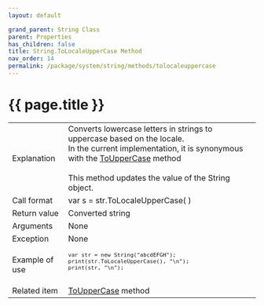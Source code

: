 ```yaml
---
layout: default

grand_parent: String Class
parent: Properties
has_children: false
title: String.ToLocaleUpperCase Method
nav_order: 14
permalink: /package/system/string/methods/tolocaleuppercase
---
```

# {{ page.title }}

<table>
  <tr>
    <td>Explanation</td>
    <td colspan="2">Converts lowercase letters in strings to uppercase based on the locale.<br>In the current implementation, it is synonymous with the <a href="/package/system/string/methods/touppercase">ToUpperCase</a> method<br><br>This method updates the value of the String object.</td>
  </tr>
  <tr>
    <td>Call format</td>
    <td colspan="2">var s = str.ToLocaleUpperCase( )</td>
  </tr>
  <tr>
    <td>Return value</td>
    <td colspan="2">Converted string</td>
  </tr>  
  <tr>
    <td>Arguments</td>
    <td colspan="2">None</td>
  </tr>
  <tr>
    <td>Exception</td>
    <td colspan="2">None</td>
  </tr>
  <tr>
    <td>Example of use</td>
    <td colspan="2"><code><pre>
var str = new String("abcdEFGH");
print(str.ToLocaleUpperCase(), "\n");
print(str, "\n");
    </pre></code></td>
  </tr>
  <tr>
    <td>Related item</td>
    <td colspan="2"><a href="/package/system/string/methods/touppercase">ToUpperCase</a> method</td>
  </tr>
</table>